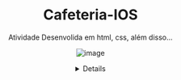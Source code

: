 <div align="center">
  
#  Cafeteria-IOS
  
<p> Atividade Desenvolida em html, css, além disso... </p>

![image](https://github.com/LuizBLA/Cafeteria-IOS/assets/146980975/36a5421b-82ad-4264-b139-ad5c50734abf)

<details>
  <sumary>Tecnologias usadas:</sumary>
-HTML

-CSS


  
</details>


</div>
